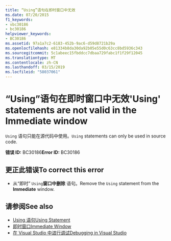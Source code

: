 ```yaml
---
title: “Using”语句在即时窗口中无效
ms.date: 07/20/2015
f1_keywords:
- vbc30186
- bc30186
helpviewer_keywords:
- BC30186
ms.assetid: 97a1a7c2-6183-452b-9ac6-d59d8721b29a
ms.openlocfilehash: e81334b8da30da92b05e55d0c63cc8bd5936c343
ms.sourcegitcommit: 5c1abeec15fbddcc7dbaa729fabc1f1f29f12045
ms.translationtype: MT
ms.contentlocale: zh-CN
ms.lasthandoff: 03/15/2019
ms.locfileid: "58037061"
---
```

# <a name="using-statements-are-not-valid-in-the-immediate-window"></a><span data-ttu-id="f41f9-102">“Using”语句在即时窗口中无效</span><span class="sxs-lookup"><span data-stu-id="f41f9-102">'Using' statements are not valid in the Immediate window</span></span>
<span data-ttu-id="f41f9-103">`Using` 语句只能在源代码中使用。</span><span class="sxs-lookup"><span data-stu-id="f41f9-103">`Using` statements can only be used in source code.</span></span>  
  
 <span data-ttu-id="f41f9-104">**错误 ID:** BC30186</span><span class="sxs-lookup"><span data-stu-id="f41f9-104">**Error ID:** BC30186</span></span>  
  
## <a name="to-correct-this-error"></a><span data-ttu-id="f41f9-105">更正此错误</span><span class="sxs-lookup"><span data-stu-id="f41f9-105">To correct this error</span></span>  
  
-   <span data-ttu-id="f41f9-106">从“即时” `Using`**窗口中删除** 语句。</span><span class="sxs-lookup"><span data-stu-id="f41f9-106">Remove the `Using` statement from the **Immediate** window.</span></span>  
  
## <a name="see-also"></a><span data-ttu-id="f41f9-107">请参阅</span><span class="sxs-lookup"><span data-stu-id="f41f9-107">See also</span></span>

- [<span data-ttu-id="f41f9-108">Using 语句</span><span class="sxs-lookup"><span data-stu-id="f41f9-108">Using Statement</span></span>](../../visual-basic/language-reference/statements/using-statement.md)
- [<span data-ttu-id="f41f9-109">即时窗口</span><span class="sxs-lookup"><span data-stu-id="f41f9-109">Immediate Window</span></span>](/visualstudio/ide/reference/immediate-window)
- [<span data-ttu-id="f41f9-110">在 Visual Studio 中进行调试</span><span class="sxs-lookup"><span data-stu-id="f41f9-110">Debugging in Visual Studio</span></span>](/visualstudio/debugger/debugging-in-visual-studio)
